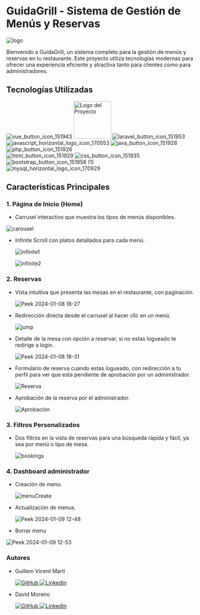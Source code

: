 # GuidaGrill - Sistema de Gestión de Menús y Reservas

  ![logo](https://github.com/davidmpenades/Vue3_Laravel_Spring-Boot_GuidaGrill/assets/118437119/0f7788c2-d3c5-4f28-be6b-1da3da39a083)

Bienvenido a GuidaGrill, un sistema completo para la gestión de menús y reservas en tu restaurante. Este proyecto utiliza tecnologías modernas para ofrecer una experiencia eficiente y atractiva tanto para clientes como para administradores.

## Tecnologías Utilizadas
![vue_button_icon_151943](https://github.com/davidmpenades/Vue3_Laravel_Spring-Boot_GuidaGrill/assets/118437119/ae3c5749-330f-4a09-8327-69fba01ca565) <img src="https://github.com/davidmpenades/Vue3_Laravel_Spring-Boot_GuidaGrill/assets/118437119/208cb9b0-e32f-462f-afcc-aeb18f1a68ea" alt="Logo del Proyecto" width="100px"> ![laravel_button_icon_151953](https://github.com/davidmpenades/Vue3_Laravel_Spring-Boot_GuidaGrill/assets/118437119/9556eed5-399c-4139-b046-0fe5fac4e3dd)<br>
![javascript_horizontal_logo_icon_170553](https://github.com/davidmpenades/Vue3_Laravel_Spring-Boot_GuidaGrill/assets/118437119/30ed6bad-d41d-429f-a62f-6ead4188f57a) ![java_button_icon_151928](https://github.com/davidmpenades/Vue3_Laravel_Spring-Boot_GuidaGrill/assets/118437119/2406f7db-8d34-4d22-890a-e7675fbb846c)  ![php_button_icon_151926](https://github.com/davidmpenades/Vue3_Laravel_Spring-Boot_GuidaGrill/assets/118437119/43f1b47b-fb66-435c-b07a-148755955c3a)<br>
![html_button_icon_151929](https://github.com/davidmpenades/Vue3_Laravel_Spring-Boot_GuidaGrill/assets/118437119/4787c172-c0b6-4c54-8f8b-a8405b0c2f0f) ![css_button_icon_151935](https://github.com/davidmpenades/Vue3_Laravel_Spring-Boot_GuidaGrill/assets/118437119/bb63a1b3-ab0a-435f-93e1-e743c636f3d5) ![bootstrap_button_icon_151958 (1)](https://github.com/davidmpenades/Vue3_Laravel_Spring-Boot_GuidaGrill/assets/118437119/0aa2c9b9-068d-41f7-a75e-b31793feb9b8) 
<br>
![mysql_horizontal_logo_icon_170929](https://github.com/Guillemvm03/Vue3_Laravel_Spring-Boot_GuidaGrill/assets/128723799/05cca730-614a-4d9b-b2e3-58555360dd7c)

## Características Principales

### 1. Página de Inicio (Home)

- Carrusel interactivo que muestra los tipos de menús disponibles.
  
![carousel](https://github.com/davidmpenades/Vue3_Laravel_Spring-Boot_GuidaGrill/assets/118437119/3da68b40-4fdc-4c07-a446-737f1a1f9edd)

- Infinite Scroll con platos detallados para cada menú.

  ![infinite1](https://github.com/davidmpenades/Vue3_Laravel_Spring-Boot_GuidaGrill/assets/118437119/13832f78-7ffd-4cb4-a363-d6ce1ccca416)

  ![infinite2](https://github.com/davidmpenades/Vue3_Laravel_Spring-Boot_GuidaGrill/assets/118437119/0e820142-a692-44f1-8498-d19d35352735)

### 2. Reservas

- Vista intuitiva que presenta las mesas en el restaurante, con paginación.

  ![Peek 2024-01-08 18-27](https://github.com/davidmpenades/Vue3_Laravel_Spring-Boot_GuidaGrill/assets/118437119/7054e3c9-0abd-4d51-a05d-39be7072586c)

- Redirección directa desde el carrusel al hacer clic en un menú.

  ![jump](https://github.com/davidmpenades/Vue3_Laravel_Spring-Boot_GuidaGrill/assets/118437119/efff9a4c-2c7f-4608-9250-c965d9d7eef0)

- Detalle de la mesa con opción a reservar, si no estas logueado te redirige a login.

  ![Peek 2024-01-08 18-31](https://github.com/davidmpenades/Vue3_Laravel_Spring-Boot_GuidaGrill/assets/118437119/7c8dc999-804d-430b-a0ce-8c77b64cdcc1)

- Formulario de reserva cuando estas logueado, con redirección a tu perfil para ver que esta pendiente de aprobación por un administrador.

  ![Reserva](https://github.com/davidmpenades/Vue3_Laravel_Spring-Boot_GuidaGrill/assets/118437119/660830cc-3902-4e44-96a3-b006f5630f41)

- Aprobación de la reserva por el administrador.
  
  ![Aprobación](https://github.com/davidmpenades/Vue3_Laravel_Spring-Boot_GuidaGrill/assets/118437119/ab006ebf-894b-4c79-8b7b-6ecf6dc77222)
  
### 3. Filtros Personalizados

- Dos filtros en la vista de reservas para una búsqueda rápida y fácil, ya sea por menú o tipo de mesa.

  ![bookings](https://github.com/davidmpenades/Vue3_Laravel_Spring-Boot_GuidaGrill/assets/118437119/0d6ffb00-1a71-4940-87ed-b41043073add)

### 4. Dashboard administrador

- Creación de menu.

  ![menuCreate](https://github.com/davidmpenades/Vue3_Laravel_Spring-Boot_GuidaGrill/assets/118437119/6009c467-fc65-45c8-a0ad-bd0569bdb699)

- Actualización de menus.

  ![Peek 2024-01-09 12-48](https://github.com/davidmpenades/Vue3_Laravel_Spring-Boot_GuidaGrill/assets/118437119/bed2473c-f5e7-49e8-a16e-02ee71bf5d01)

-  Borrar menu

  ![Peek 2024-01-09 12-53](https://github.com/Guillemvm03/Vue3_Laravel_Spring-Boot_GuidaGrill/assets/128723799/0deb63a4-0211-4c55-b185-9af3955f1ce7)


### Autores

- Guillem Vicent Martí

  <a href="https://github.com/Guillemvm03">
   <img src="https://github.com/davidmpenades/Vue3_Laravel_Spring-Boot_GuidaGrill/assets/118437119/bb865d0d-a866-4341-b6ad-b72b9594806e" alt="GitHub">
  </a>
  <a href="https://www.linkedin.com/in/gvicentmarti">
   <img src="https://github.com/davidmpenades/Vue3_Laravel_Spring-Boot_GuidaGrill/assets/118437119/e9ab5c51-52b2-448e-9290-f676161bc077" alt="LinkedIn">
  </a>

- David Moreno

  <a href="https://github.com/davidmpenades">
   <img src="https://github.com/davidmpenades/Vue3_Laravel_Spring-Boot_GuidaGrill/assets/118437119/bb865d0d-a866-4341-b6ad-b72b9594806e" alt="GitHub">
  </a>
  <a href="https://www.linkedin.com/in/david-moreno-1675a4248">
   <img src="https://github.com/davidmpenades/Vue3_Laravel_Spring-Boot_GuidaGrill/assets/118437119/e9ab5c51-52b2-448e-9290-f676161bc077" alt="LinkedIn">
  </a>
  


